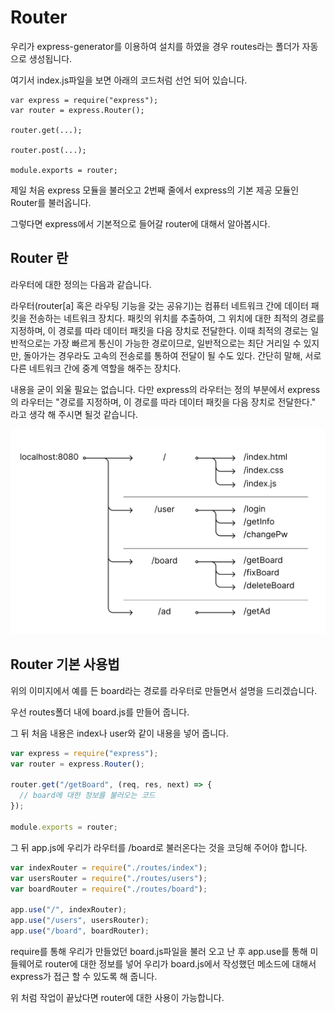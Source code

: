 # Router

우리가 express-generator를 이용하여 설치를 하였을 경우 routes라는 폴더가 자동으로 생성됩니다.

여기서 index.js파일을 보면 아래의 코드처럼 선언 되어 있습니다.

```javascreipt
var express = require("express");
var router = express.Router();

router.get(...);

router.post(...);

module.exports = router;
```

제일 처음 express 모듈을 불러오고 2번째 줄에서 express의 기본 제공 모듈인 Router를 불러옵니다.

그렇다면 express에서 기본적으로 들어갈 router에 대해서 알아봅시다.

## Router 란

라우터에 대한 정의는 다음과 같습니다.

라우터(router[a] 혹은 라우팅 기능을 갖는 공유기)는 컴퓨터 네트워크 간에 데이터 패킷을 전송하는 네트워크 장치다. 패킷의 위치를 추출하여, 그 위치에 대한 최적의 경로를 지정하며, 이 경로를 따라 데이터 패킷을 다음 장치로 전달한다. 이때 최적의 경로는 일반적으로는 가장 빠르게 통신이 가능한 경로이므로, 일반적으로는 최단 거리일 수 있지만, 돌아가는 경우라도 고속의 전송로를 통하여 전달이 될 수도 있다. 간단히 말해, 서로 다른 네트워크 간에 중계 역할을 해주는 장치다.

내용을 굳이 외울 필요는 없습니다. 다만 express의 라우터는 정의 부분에서 express의 라우터는 "경로를 지정하며, 이 경로를 따라 데이터 패킷을 다음 장치로 전달한다." 라고 생각 해 주시면 될것 같습니다.

![router](./Frame%2011.png)

## Router 기본 사용법

위의 이미지에서 예를 든 board라는 경로를 라우터로 만들면서 설명을 드리겠습니다.

우선 routes폴더 내에 board.js를 만들어 줍니다.

그 뒤 처음 내용은 index나 user와 같이 내용을 넣어 줍니다.

```javascript
var express = require("express");
var router = express.Router();

router.get("/getBoard", (req, res, next) => {
  // board에 대한 정보를 불러오는 코드
});

module.exports = router;
```

그 뒤 app.js에 우리가 라우터를 /board로 불러온다는 것을 코딩해 주어야 합니다.

```javascript
var indexRouter = require("./routes/index");
var usersRouter = require("./routes/users");
var boardRouter = require("./routes/board");

app.use("/", indexRouter);
app.use("/users", usersRouter);
app.use("/board", boardRouter);
```

require를 통해 우리가 만들었던 board.js파일을 불러 오고 난 후 app.use를 통해 미들웨어로 router에 대한 정보를 넣어 우리가 board.js에서 작성했던 메소드에 대해서 express가 접근 할 수 있도록 해 줍니다.

위 처럼 작업이 끝났다면 router에 대한 사용이 가능합니다.
